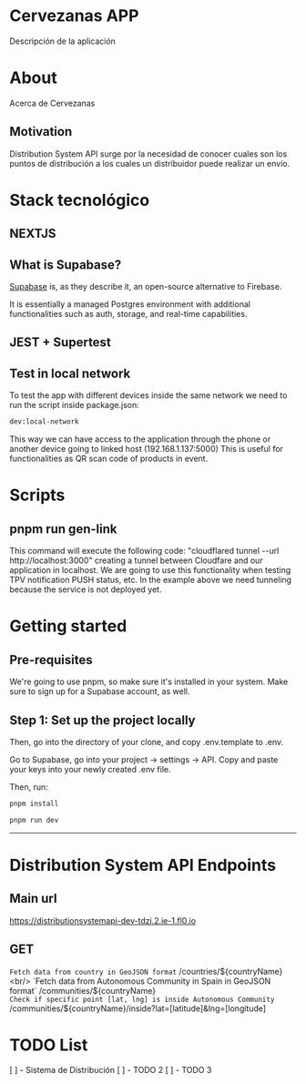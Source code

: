 # Cervezanas APP

Descripción de la aplicación

# About

Acerca de Cervezanas

## Motivation

Distribution System API surge por la necesidad de conocer cuales son los puntos de distribución a los cuales un distribuidor puede realizar un envío.

# Stack tecnológico

## NEXTJS

## What is Supabase?

[Supabase](https://supabase.com/) is, as they describe it, an open-source alternative to Firebase.

It is essentially a managed Postgres environment with additional functionalities such as auth, storage, and real-time capabilities.

## JEST + Supertest

## Test in local network

To test the app with different devices inside the same network we need to run the script inside package.json:

```bash
dev:local-network
```

This way we can have access to the application through the phone or another device going to linked host (192.168.1.137:5000)
This is useful for functionalities as QR scan code of products in event.

# Scripts

## pnpm run gen-link

This command will execute the following code:
"cloudflared tunnel --url http://localhost:3000"
creating a tunnel between Cloudfare and our application in localhost. We are going to use this functionality when testing TPV notification PUSH status, etc.
In the example above we need tunneling because the service is not deployed yet.

# Getting started

## Pre-requisites

We're going to use pnpm, so make sure it's installed in your system. Make sure to sign up for a Supabase account, as well.

## Step 1: Set up the project locally

Then, go into the directory of your clone, and copy .env.template to .env.

Go to Supabase, go into your project -> settings -> API. Copy and paste your keys into your newly created .env file.

Then, run:

```bash
pnpm install

pnpm run dev
```

---

# Distribution System API Endpoints

## Main url

https://distributionsystemapi-dev-tdzj.2.ie-1.fl0.io

## GET

`Fetch data from country in GeoJSON format` /countries/${countryName} <br/>
`Fetch data from Autonomous Community in Spain in GeoJSON format` /communities/${countryName} <br/>
`Check if specific point [lat, lng] is inside Autonomous Community` /communities/${countryName}/inside?lat=[latitude]&lng=[longitude] <br/>

# TODO List

[ ] - Sistema de Distribución
[ ] - TODO 2
[ ] - TODO 3
